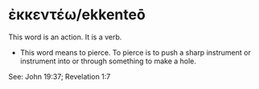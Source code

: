 # ἐκκεντέω/ekkenteō
This word is an action. It is a verb.
* This word means to pierce. To pierce is to push a sharp instrument or instrument into or through something to make a hole.

See: John 19:37; Revelation 1:7
